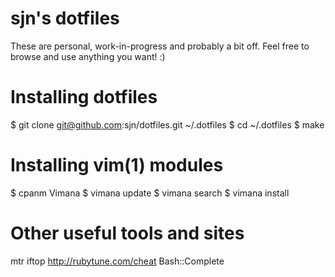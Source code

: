 # sjn's dotfiles

These are personal, work-in-progress and probably a bit off. Feel free
to browse and use anything you want! :)

# Installing dotfiles

$ git clone git@github.com:sjn/dotfiles.git ~/.dotfiles
$ cd ~/.dotfiles
$ make

# Installing vim(1) modules

$ cpanm Vimana
$ vimana update
$ vimana search <something>
$ vimana install <something>

# Other useful tools and sites

mtr
iftop
http://rubytune.com/cheat
Bash::Complete
